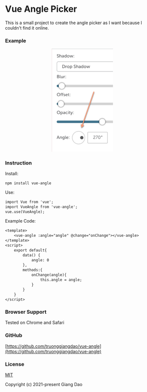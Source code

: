 # Vue Angle Picker

This is a small project to create the angle picker as I want because I couldn't find it online.


### Example
<p align="center">
  <a href="https://github.com/truonggiangdao/vue-angle" target="_blank">
    <img alt="Vue Angle" width="200" src="https://github.com/truonggiangdao/vue-angle/blob/master/examples/01.png">
  </a>
</p>

### Instruction

Install:

```
npm install vue-angle
```

Use:

```
import Vue from 'vue';
import VueAngle from 'vue-angle';
vue.use(VueAngle);
```

Example Code:

```
<template>
    <vue-angle :angle="angle" @change="onChange"></vue-angle> 
</template>
<script>
    export default{
        data() {
            angle: 0
        },
        methods:{
            onChange(angle){
                this.angle = angle;
            }
        }
    }
</script>
```


### Browser Support

Tested on Chrome and Safari


### GitHub

[https://github.com/truonggiangdao/vue-angle](https://github.com/truonggiangdao/vue-angle)


### License

[MIT](http://opensource.org/licenses/MIT)

Copyright (c) 2021-present Giang Dao
